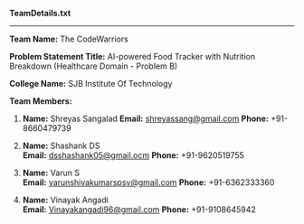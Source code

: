 **TeamDetails.txt**

---

**Team Name:** The CodeWarriors

**Problem Statement Title:** AI-powered Food Tracker with Nutrition Breakdown (Healthcare Domain - Problem B)

**College Name:** SJB Institute Of Technology

**Team Members:**

1. **Name:** Shreyas Sangalad 
   **Email:** shreyassang@gmail.com 
   **Phone:** +91-8660479739

2. **Name:** Shashank DS  
   **Email:**  dsshashank05@gmail.ocm
   **Phone:** +91-9620519755

3. **Name:** Varun S  
   **Email:**   varunshivakumarspsv@gmail.com
   **Phone:** +91-6362333360

4. **Name:** Vinayak Angadi  
   **Email:**   Vinayakangadi96@gmail.com
   **Phone:** +91-9108645942

> 

